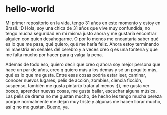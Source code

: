 # hello-world
Mi primer repositorio en la vida, tengo 31 años en este momento y estoy en Brasil. :D
Hola, soy una chica de 31 años que vive muy confundida, no tengo mucha seguridad en mi misma justo ahora y me gustaría encontrar alguien con quien desahogarme. O por lo menos me encantaría saber qué es lo que me pasa, qué quiero, qué me haría feliz. Ahora estoy terminando mi maestría en señales del cerebro y a veces creo q es una tontería y que me falta mucho por hacer para q valga la pena. 

Además de todo eso, quiero decir que creo q ahora soy mejor persona que hace un par de años, creo q quiero más a los demás y sé un poquito más, qué es lo que me gusta. Entre esas cosas podría estar leer, caminar, conocer nuevos lugares, pelis de acción, zombies, ciencia ficción, suspenso, también me gusta pintar(o tratar al menos :)), me gusta ver boxeo, aprender nuevas cosas, me gusta bailar, escuchar alguna música. Las pelis de drama no me gustan mucho, de hecho les tengo mucha pereza porque normalmente me dejan muy triste y algunas me hacen llorar mucho, así q no me gustan. Bueno, ya.
